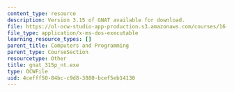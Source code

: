 ```yaml
---
content_type: resource
description: Version 3.15 of GNAT available for download.
file: https://ol-ocw-studio-app-production.s3.amazonaws.com/courses/16-01-unified-engineering-i-ii-iii-iv-fall-2005-spring-2006/4cefff5084bcc9d83880bcef5eb14130_gnat_315p_nt.exe
file_type: application/x-ms-dos-executable
learning_resource_types: []
parent_title: Computers and Programming
parent_type: CourseSection
resourcetype: Other
title: gnat_315p_nt.exe
type: OCWFile
uid: 4cefff50-84bc-c9d8-3880-bcef5eb14130
---
```

